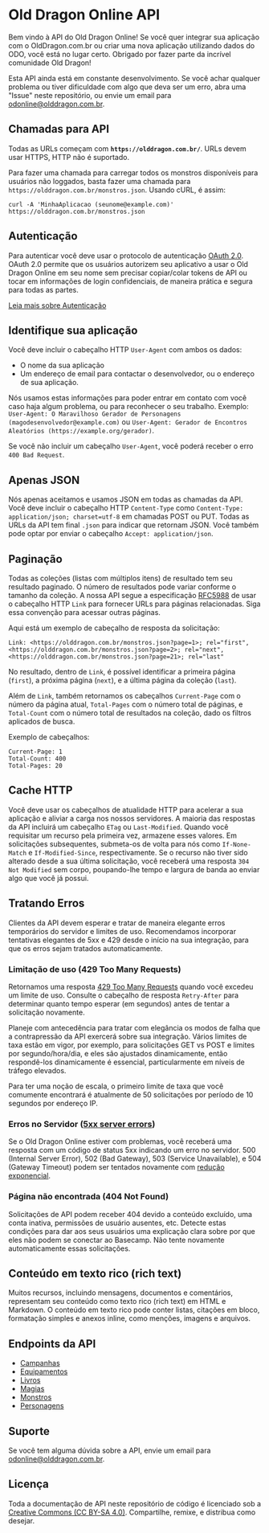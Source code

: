 Old Dragon Online API
=====================

Bem vindo à API do Old Dragon Online! Se você quer integrar sua aplicação com o OldDragon.com.br ou criar uma nova aplicação utilizando dados do ODO, você está no lugar certo. Obrigado por fazer parte da incrível comunidade Old Dragon!

Esta API ainda está em constante desenvolvimento. Se você achar qualquer problema ou tiver dificuldade com algo que deva ser um erro, abra uma "Issue" neste repositório, ou envie um email para odonline@olddragon.com.br.

Chamadas para API
-----------------

Todas as URLs começam com **`https://olddragon.com.br/`**. URLs devem usar HTTPS, HTTP não é suportado.

Para fazer uma chamada para carregar todos os monstros disponíveis para usuários não loggados, basta fazer uma chamada para `https://olddragon.com.br/monstros.json`. Usando cURL, é assim:

``` shell
curl -A 'MinhaAplicacao (seunome@example.com)' https://olddragon.com.br/monstros.json
```

Autenticação
------------

Para autenticar você deve usar o protocolo de autenticação [OAuth 2.0](https://oauth.net/2/). OAuth 2.0 permite que os usuários autorizem seu aplicativo a usar o Old Dragon Online em seu nome sem precisar copiar/colar tokens de API ou tocar em informações de login confidenciais, de maneira prática e segura para todas as partes.

[Leia mais sobre Autenticação](https://github.com/burobrasil/olddragon-api/blob/master/capitulos/autenticacao.md#autenticação)

Identifique sua aplicação
-------------------------

Você deve incluir o cabeçalho HTTP `User-Agent` com ambos os dados:

* O nome da sua aplicação
* Um endereço de email para contactar o desenvolvedor, ou o endereço de sua aplicação.

Nós usamos estas informações para poder entrar em contato com você caso haja algum problema, ou para reconhecer o seu trabalho. Exemplo: `User-Agent: O Maravilhoso Gerador de Personagens (magodesenvolvedor@example.com)` ou `User-Agent: Gerador de Encontros Aleatórios (https://example.org/gerador)`.

Se você não incluir um cabeçalho `User-Agent`, você poderá receber o erro `400 Bad Request`.

Apenas JSON
-----------

Nós apenas aceitamos e usamos JSON em todas as chamadas da API. Você deve incluir o cabeçalho HTTP `Content-Type` como `Content-Type: application/json; charset=utf-8` em chamadas POST ou PUT. Todas as URLs da API tem final `.json` para indicar que retornam JSON. Você também pode optar por enviar o cabeçalho `Accept: application/json`.

Paginação
---------

Todas as coleções (listas com múltiplos itens) de resultado tem seu resultado paginado. O número de resultados pode variar conforme o tamanho da coleção. A nossa API segue a especificação [RFC5988](https://tools.ietf.org/html/rfc5988) de usar o cabeçalho HTTP `Link` para fornecer URLs para páginas relacionadas. Siga essa convenção para acessar outras páginas.

Aqui está um exemplo de cabeçalho de resposta da solicitação:

```
Link: <https://olddragon.com.br/monstros.json?page=1>; rel="first", <https://olddragon.com.br/monstros.json?page=2>; rel="next", <https://olddragon.com.br/monstros.json?page=21>; rel="last"
```

No resultado, dentro de `Link`, é possível identificar a primeira página (`first`), a próxima página (`next`), e a última página da coleção (`last`).

Além de `Link`, também retornamos os cabeçalhos `Current-Page` com o número da página atual, `Total-Pages` com o número total de páginas, e `Total-Count` com o número total de resultados na coleção, dado os filtros aplicados de busca.

Exemplo de cabeçalhos:

```
Current-Page: 1
Total-Count: 400
Total-Pages: 20
```

Cache HTTP
----------

Você deve usar os cabeçalhos de atualidade HTTP para acelerar a sua aplicação e aliviar a carga nos nossos servidores. A maioria das respostas da API incluirá um cabeçalho `ETag` ou `Last-Modified`. Quando você requisitar um recurso pela primeira vez, armazene esses valores. Em solicitações subsequentes, submeta-os de volta para nós como `If-None-Match` e `If-Modified-Since`, respectivamente. Se o recurso não tiver sido alterado desde a sua última solicitação, você receberá uma resposta `304 Not Modified` sem corpo, poupando-lhe tempo e largura de banda ao enviar algo que você já possui.

Tratando Erros
--------------

Clientes da API devem esperar e tratar de maneira elegante erros temporários do servidor e limites de uso. Recomendamos incorporar tentativas elegantes de 5xx e 429 desde o início na sua integração, para que os erros sejam tratados automaticamente.

### Limitação de uso (429 Too Many Requests)

Retornamos uma resposta [429 Too Many Requests](http://tools.ietf.org/html/draft-nottingham-http-new-status-02#section-4) quando você excedeu um limite de uso. Consulte o cabeçalho de resposta `Retry-After` para determinar quanto tempo esperar (em segundos) antes de tentar a solicitação novamente.

Planeje com antecedência para tratar com elegância os modos de falha que a contrapressão da API exercerá sobre sua integração. Vários limites de taxa estão em vigor, por exemplo, para solicitações GET vs POST e limites por segundo/hora/dia, e eles são ajustados dinamicamente, então respondê-los dinamicamente é essencial, particularmente em níveis de tráfego elevados.

Para ter uma noção de escala, o primeiro limite de taxa que você comumente encontrará é atualmente de 50 solicitações por período de 10 segundos por endereço IP.

### Erros no Servidor ([5xx server errors](https://en.wikipedia.org/wiki/List_of_HTTP_status_codes#5xx_Server_errors))

Se o Old Dragon Online estiver com problemas, você receberá uma resposta com um código de status 5xx indicando um erro no servidor. 500 (Internal Server Error), 502 (Bad Gateway), 503 (Service Unavailable), e 504 (Gateway Timeout) podem ser tentados novamente com [redução exponencial](https://en.wikipedia.org/wiki/Exponential_backoff).

### Página não encontrada (404 Not Found)

Solicitações de API podem receber 404 devido a conteúdo excluído, uma conta inativa, permissões de usuário ausentes, etc. Detecte estas condições para dar aos seus usuários uma explicação clara sobre por que eles não podem se conectar ao Basecamp. Não tente novamente automaticamente essas solicitações.

Conteúdo em texto rico (rich text)
----------------------------------

Muitos recursos, incluindo mensagens, documentos e comentários, representam seu conteúdo como texto rico (rich text) em HTML e Markdown. O conteúdo em texto rico pode conter listas, citações em bloco, formatação simples e anexos inline, como menções, imagens e arquivos.

Endpoints da API
----------------
<!-- START API ENDPOINTS -->
- [Campanhas](https://github.com/burobrasil/olddragon-api/blob/master/capitulos/campanhas.md#campanhas)
- [Equipamentos](https://github.com/burobrasil/olddragon-api/blob/master/capitulos/equipamentos.md#equipamentos)
- [Livros](https://github.com/burobrasil/olddragon-api/blob/master/capitulos/livros.md#livros)
- [Magias](https://github.com/burobrasil/olddragon-api/blob/master/capitulos/magias.md#magias)
- [Monstros](https://github.com/burobrasil/olddragon-api/blob/master/capitulos/monstros.md#monstros)
- [Personagens](https://github.com/burobrasil/olddragon-api/blob/master/capitulos/personagens.md#personagens)
<!-- END API ENDPOINTS -->

Suporte
------------

Se você tem alguma dúvida sobre a API, envie um email para odonline@olddragon.com.br.

Licença
-------

Toda a documentação de API neste repositório de código é licenciado sob a [Creative Commons (CC BY-SA 4.0)](http://creativecommons.org/licenses/by-sa/4.0/). Compartilhe, remixe, e distribua como desejar.
